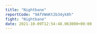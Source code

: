 ```yaml
---
title: "Nightbane"
reportCode: "9AfVWmKt2b34yk8h"
fight: "Nightbane"
date: 2021-10-09T12:54:48.063000+00:00
---
```

